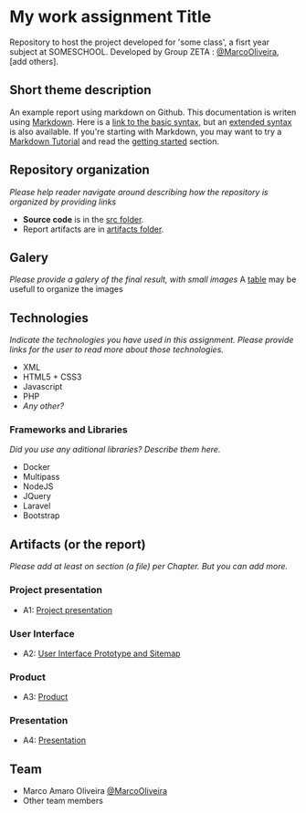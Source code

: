 # My work assignment Title

Repository to host the project developed for 'some class', a fisrt year subject at SOMESCHOOL. Developed by Group ZETA : [@MarcoOliveira](https://github.com/marcoamarooliveira), [add others].

## Short theme description

An example report using markdown on Github. This documentation is writen using [Markdown](https://www.markdownguide.org/). Here is a [link to the basic syntax](https://www.markdownguide.org/basic-syntax), but an [extended syntax](https://www.markdownguide.org/extended-syntax/) is also available. If you're starting with Markdown, you may want to try a [Markdown Tutorial](https://www.markdowntutorial.com/) and read the [getting started](https://www.markdownguide.org/getting-started/) section.

## Repository organization

_Please help reader navigate around describing how the repository is organized by providing links_
* **Source code** is in the [src folder](https://github.com/exemploTrabalho/report/src).
* Report artifacts are in [artifacts folder](https://github.com/exemploTrabalho/report/artifacts).

## Galery

_Please provide a galery of the final result, with small images_
A [table](https://www.markdownguide.org/extended-syntax/#tables) may be usefull to organize the images

## Technologies

_Indicate the technologies you have used in this assignment. Please provide links for the user to read more about those technologies._
* XML
* HTML5 + CSS3
* Javascript
* PHP
* _Any other?_

### Frameworks and Libraries

_Did you use any aditional libraries? Describe them here._
* Docker
* Multipass
* NodeJS
* JQuery
* Laravel
* Bootstrap

## Artifacts (or the report)
_Please add at least on section (a file) per Chapter. But you can add more._

### Project presentation
* A1: [Project presentation](https://github.com/exemploTrabalho/report/artifacts/a1.md)
### User Interface 
* A2: [User Interface Prototype and Sitemap](https://github.com/exemploTrabalho/report/artifacts/a2.md)
### Product
* A3: [Product](https://github.com/exemploTrabalho/report/artifacts/a3.md)
### Presentation
* A4: [Presentation](https://github.com/exemploTrabalho/report/artifacts/a4.md)

## Team
* Marco Amaro Oliveira [@MarcoOliveira](https://github.com/marcoamarooliveira)
* Other team members

